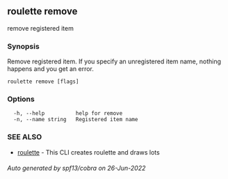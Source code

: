 ## roulette remove

remove registered item

### Synopsis

Remove registered item.
If you specify an unregistered item name,
nothing happens and you get an error.

```
roulette remove [flags]
```

### Options

```
  -h, --help          help for remove
  -n, --name string   Registered item name
```

### SEE ALSO

* [roulette](roulette.md)	 - This CLI creates roulette and draws lots

###### Auto generated by spf13/cobra on 26-Jun-2022
